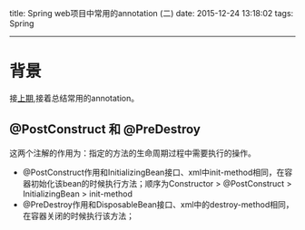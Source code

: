 title: Spring web项目中常用的annotation (二)
date: 2015-12-24 13:18:02
tags: Spring 

---


# 背景

接[上期](http://ddimples.github.io/2015/12/23/web%E9%A1%B9%E7%9B%AE%E4%B8%AD%E5%B8%B8%E7%94%A8%E7%9A%84%E6%B3%A8%E8%A7%A3/),接着总结常用的annotation。


<!--more-->

## @PostConstruct 和 @PreDestroy

这两个注解的作用为：指定的方法的生命周期过程中需要执行的操作。

* @PostConstruct作用和InitializingBean接口、xml中init-method相同，在容器初始化该bean的时候执行方法；顺序为Constructor > @PostConstruct > InitializingBean > init-method
* @PreDestroy作用和DisposableBean接口、xml中的destroy-method相同，在容器关闭的时候执行该方法；




	






